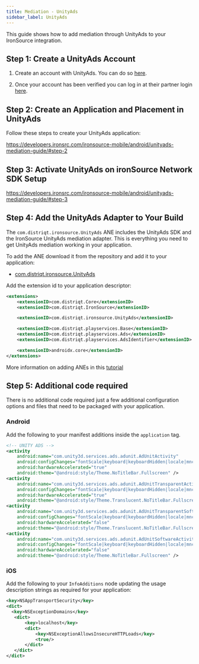 ```yaml
---
title: Mediation - UnityAds
sidebar_label: UnityAds
---
```


This guide shows how to add mediation through UnityAds to your IronSource integration.


## Step 1: Create a UnityAds Account

1. Create an account with UnityAds. You can do so [here](https://operate.dashboard.unity3d.com/).

2. Once your account has been verified you can log in at their partner login [here](https://operate.dashboard.unity3d.com/).





## Step 2: Create an Application and Placement in UnityAds

Follow these steps to create your UnityAds application:

https://developers.ironsrc.com/ironsource-mobile/android/unityads-mediation-guide/#step-2



## Step 3: Activate UnityAds on ironSource Network SDK Setup

https://developers.ironsrc.com/ironsource-mobile/android/unityads-mediation-guide/#step-3



## Step 4: Add the UnityAds Adapter to Your Build

The `com.distriqt.ironsource.UnityAds` ANE includes the UnityAds SDK and the IronSource UnityAds mediation adapter. This is everything you need to get UnityAds mediation working in your application.

To add the ANE download it from the repository and add it to your application:

- [com.distriqt.ironsource.UnityAds](https://github.com/distriqt/ANE-IronSource/raw/master/lib/unityads/com.distriqt.ironsource.UnityAds.ane)

Add the extension id to your application descriptor:

```xml
<extensions>
    <extensionID>com.distriqt.Core</extensionID>
    <extensionID>com.distriqt.IronSource</extensionID>

    <extensionID>com.distriqt.ironsource.UnityAds</extensionID>

    <extensionID>com.distriqt.playservices.Base</extensionID>
    <extensionID>com.distriqt.playservices.Ads</extensionID>
    <extensionID>com.distriqt.playservices.AdsIdentifier</extensionID>

    <extensionID>androidx.core</extensionID>
</extensions>
```

More information on adding ANEs in this [tutorial](/docs/tutorials/getting-started)



## Step 5: Additional code required

There is no additional code required just a few additional configuration options and files that need to be packaged with your application.


### Android

Add the following to your manifest additions inside the `application` tag. 

```xml
<!-- UNITY ADS -->
<activity
    android:name="com.unity3d.services.ads.adunit.AdUnitActivity"
    android:configChanges="fontScale|keyboard|keyboardHidden|locale|mnc|mcc|navigation|orientation|screenLayout|screenSize|smallestScreenSize|uiMode|touchscreen"
    android:hardwareAccelerated="true"
    android:theme="@android:style/Theme.NoTitleBar.Fullscreen" />
<activity
    android:name="com.unity3d.services.ads.adunit.AdUnitTransparentActivity"
    android:configChanges="fontScale|keyboard|keyboardHidden|locale|mnc|mcc|navigation|orientation|screenLayout|screenSize|smallestScreenSize|uiMode|touchscreen"
    android:hardwareAccelerated="true"
    android:theme="@android:style/Theme.Translucent.NoTitleBar.Fullscreen" />
<activity
    android:name="com.unity3d.services.ads.adunit.AdUnitTransparentSoftwareActivity"
    android:configChanges="fontScale|keyboard|keyboardHidden|locale|mnc|mcc|navigation|orientation|screenLayout|screenSize|smallestScreenSize|uiMode|touchscreen"
    android:hardwareAccelerated="false"
    android:theme="@android:style/Theme.Translucent.NoTitleBar.Fullscreen" />
<activity
    android:name="com.unity3d.services.ads.adunit.AdUnitSoftwareActivity"
    android:configChanges="fontScale|keyboard|keyboardHidden|locale|mnc|mcc|navigation|orientation|screenLayout|screenSize|smallestScreenSize|uiMode|touchscreen"
    android:hardwareAccelerated="false"
    android:theme="@android:style/Theme.NoTitleBar.Fullscreen" />
```


### iOS 


Add the following to your `InfoAdditions` node updating the usage description strings as required for your application:

```xml
<key>NSAppTransportSecurity</key>
<dict>
  <key>NSExceptionDomains</key>
   <dict>
       <key>localhost</key>
       <dict>           
           <key>NSExceptionAllowsInsecureHTTPLoads</key>
           <true/>
       </dict>
   </dict>
</dict>
```



